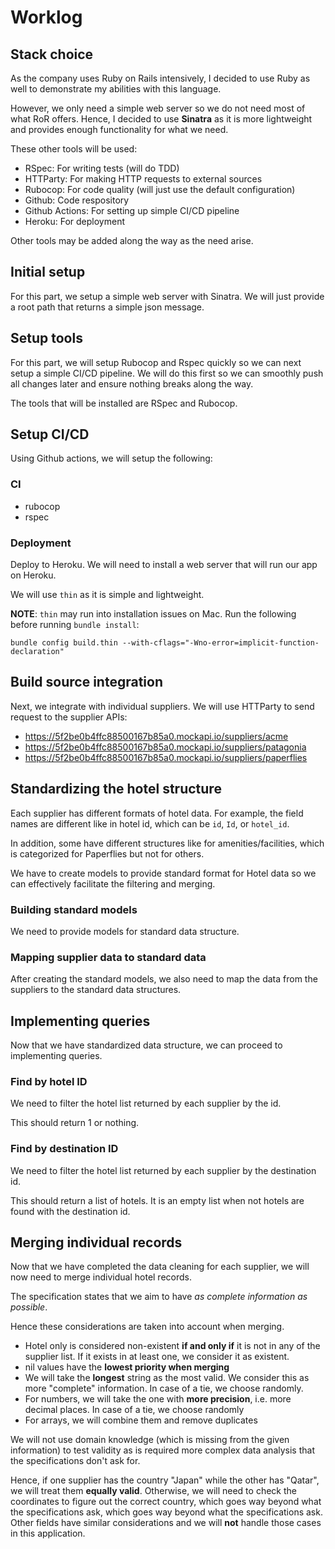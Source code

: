 # Worklog

## Stack choice

As the company uses Ruby on Rails intensively, I decided to use Ruby as well to demonstrate my abilities with this language.

However, we only need a simple web server so we do not need most of what RoR offers. Hence, I decided to use **Sinatra** as it is more lightweight and provides enough functionality for what we need.

These other tools will be used:
- RSpec: For writing tests (will do TDD)
- HTTParty: For making HTTP requests to external sources
- Rubocop: For code quality (will just use the default configuration)
- Github: Code respository
- Github Actions: For setting up simple CI/CD pipeline
- Heroku: For deployment

Other tools may be added along the way as the need arise.

## Initial setup

For this part, we setup a simple web server with Sinatra. We will just provide a root path that returns a simple json message.
## Setup tools

For this part, we will setup Rubocop and Rspec quickly so we can next setup a simple CI/CD pipeline. We will do this first so we can smoothly push all changes later and ensure nothing breaks along the way.

The tools that will be installed are RSpec and Rubocop.

## Setup CI/CD

Using Github actions, we will setup the following:

### CI

- rubocop
- rspec

### Deployment

Deploy to Heroku. We will need to install a web server that will run our app on Heroku.

We will use `thin` as it is simple and lightweight.

**NOTE**: `thin` may run into installation issues on Mac. Run the following before running `bundle install`:

```
bundle config build.thin --with-cflags="-Wno-error=implicit-function-declaration"
```

## Build source integration

Next, we integrate with individual suppliers. We will use HTTParty to send request to the supplier APIs:
- https://5f2be0b4ffc88500167b85a0.mockapi.io/suppliers/acme
- https://5f2be0b4ffc88500167b85a0.mockapi.io/suppliers/patagonia
- https://5f2be0b4ffc88500167b85a0.mockapi.io/suppliers/paperflies

## Standardizing the hotel structure

Each supplier has different formats of hotel data. For example, the field names are different like in hotel id, which can be `id`, `Id`, or `hotel_id`.

In addition, some have different structures like for amenities/facilities, which is categorized for Paperflies but not for others.

We have to create models to provide standard format for Hotel data so we can effectively facilitate the filtering and merging.

### Building standard models

We need to provide models for standard data structure.

### Mapping supplier data to standard data

After creating the standard models, we also need to map the data from the suppliers to the standard data structures.

## Implementing queries

Now that we have standardized data structure, we can proceed to implementing queries.

### Find by hotel ID

We need to filter the hotel list returned by each supplier by the id.

This should return 1 or nothing.

### Find by destination ID

We need to filter the hotel list returned by each supplier by the destination id.

This should return a list of hotels. It is an empty list when not hotels are found with the destination id.

## Merging individual records

Now that we have completed the data cleaning for each supplier, we will now need to merge individual hotel records.

The specification states that we aim to have *as complete information as possible*.

Hence these considerations are taken into account when merging.

- Hotel only is considered non-existent **if and only if** it is not in any of the supplier list. If it exists in at least one, we consider it as existent.
- nil values have the **lowest priority when merging**
- We will take the **longest** string as the most valid. We consider this as more "complete" information. In case of a tie, we choose randomly.
- For numbers, we will take the one with **more precision**, i.e. more decimal places. In case of a tie, we choose randomly
- For arrays, we will combine them and remove duplicates

We will not use domain knowledge (which is missing from the given information) to test validity as is required more complex data analysis that the specifications don't ask for.

Hence, if one supplier has the country "Japan" while the other has "Qatar", we will treat them **equally valid**. Otherwise, we will need to check the coordinates to figure out the correct country, which goes way beyond what the specifications ask, which goes way beyond what the specifications ask. Other fields have similar considerations and we will **not** handle those cases in this application.
